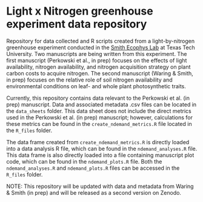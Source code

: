 # Light x Nitrogen greenhouse experiment data repository
Repository for data collected and R scripts created from a light-by-nitrogen greenhouse experiment conducted in the [Smith Ecophys Lab](http://www.smithecophyslab.com/) at Texas Tech University. Two manuscripts are being written from this experiment. The first manuscript (Perkowski et al., in prep) focuses on the effects of light availability, nitrogen availability, and nitrogen acquisition strategy on plant carbon costs to acquire nitrogen. The second manuscript (Waring & Smith, in prep) focuses on the relative role of soil nitrogen availability and environmental conditions on leaf- and whole plant photosynthetic traits.

Currently, this repository contains data relevant to the Perkowski et al. (in prep) manuscript. Data and associated metadata .csv files can be located in the `data_sheets` folder. This data sheet does not include the direct metrics used in the Perkowski et al. (in prep) manuscript; however, calculations for these metrics can be found in the `create_ndemand_metrics.R` file located in the `R_files` folder.

The data frame created from `create_ndemand_metrics.R` is directly loaded into a data analysis R file, which can be found in the `ndemand_analyses.R` file. This data frame is also directly loaded into a file containing manuscript plot code, which can be found in the `ndemand_plots.R` file. Both the `ndemand_analyses.R` and `ndemand_plots.R` files can be accessed in the `R_files` folder.

NOTE: This repository will be updated with data and metadata from Waring & Smith (in prep) and will be released as a second version on Zenodo.
